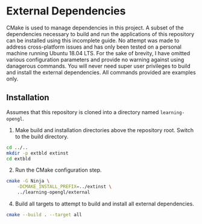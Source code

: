 # External Dependencies
CMake is used to manage dependencies in this project.
A subset of the dependencies necessary to build and run the applications of this repository can be installed using this incomplete guide.
No attempt was made to address cross-platform issues and has only been tested on a personal machine running Ubuntu 18.04 LTS.
For the sake of brevity, I have omitted various configuration parameters and provide no warning against using danagerous commands.
You will never need super user privileges to build and install the external dependencies.
All commands provided are examples only.

## Installation
Assumes that this repository is cloned into a directory named `learning-opengl`.
1. Make build and installation directories above the repository root.
   Switch to the build directory.
```bash
cd ../..
mkdir -p extbld extinst
cd extbld
```

2. Run the CMake configuration step.  
```bash
cmake -G Ninja \
    -DCMAKE_INSTALL_PREFIX=../extinst \
    ../learning-opengl/external
```

4. Build all targets to attempt to build and install all external dependencies.
```bash
cmake --build . --target all
```
